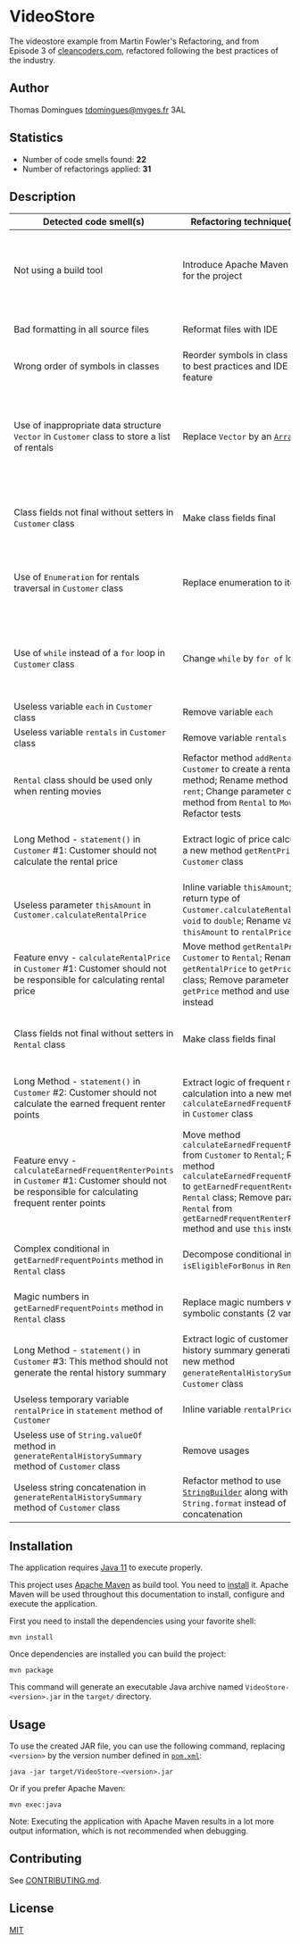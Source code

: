 # VideoStore

The videostore example from Martin Fowler's Refactoring, and from Episode 3 of
[cleancoders.com](https://cleancoders.com), refactored following the best practices of the industry.

## Author

Thomas Domingues <tdomingues@myges.fr>
3AL

## Statistics

- Number of code smells found: **22**
- Number of refactorings applied: **31**

## Description

| Detected code smell(s) | Refactoring technique(s) applied | Benefits |
|------------------------|----------------------------------|----------|
| Not using a build tool | Introduce Apache Maven as build tool for the project | Automatisable builds, dependency management, automatic test execution, and many more. |
| Bad formatting in all source files | Reformat files with IDE | Improves readability of the source code |
| Wrong order of symbols in classes | Reorder symbols in class according to best practices and IDE autocorrect feature | Improves readability of the source code |
| Use of inappropriate data structure `Vector` in `Customer` class to store a list of rentals | Replace `Vector` by an [`ArrayList`](https://docs.oracle.com/en/java/javase/11/docs/api/java.base/java/util/ArrayList.html) | No forced synchronization on data structure, improved performance, improved memory usage, improved traversal method |
| Class fields not final without setters in `Customer` class | Make class fields final | Self-documented code, optimizations made by the compiler |
| Use of `Enumeration` for rentals traversal in `Customer` class | Replace enumeration to iteration | Shorter method names, able to remove elements while traversing, use of optimized for loop |
| Use of `while` instead of a `for` loop in `Customer` class | Change `while` by `for of` loop | Better readability of source code, uses Iterator under the hood (optimized for collection traversal) |
| Useless variable `each` in `Customer` class | Remove variable `each` | Improves readability | 
| Useless variable `rentals` in `Customer` class | Remove variable `rentals` | Improves readability | 
| `Rental` class should be used only when renting movies | Refactor method `addRental` in `Customer` to create a rental in this method; Rename method `addRental` to `rent`; Change parameter of `rent` method from `Rental` to `Movie`; Refactor tests | Better readability, better understanding of code, developer-friendly API |
| Long Method - `statement()` in `Customer` #1: Customer should not calculate the rental price | Extract logic of price calculation into a new method `getRentPrice` in `Customer` class | Improves readability, isolate independent part of code |
| Useless parameter `thisAmount` in `Customer.calculateRentalPrice` | Inline variable `thisAmount`; Change return type of `Customer.calculateRentalPrice` from `void` to `double`; Rename variable `thisAmount` to `rentalPrice` | Better readability, better understanding of the code |
| Feature envy - `calculateRentalPrice` in `Customer` #1: Customer should not be responsible for calculating rental price | Move method `getRentalPrice` from `Customer` to `Rental`; Rename method `getRentalPrice` to `getPrice` in `Rental` class; Remove parameter `Rental` from `getPrice` method and use `this` instead | Improves readability and understandability, Respects SRP principle |
| Class fields not final without setters in `Rental` class | Make class fields final | Self-documented code, optimizations made by the compiler |
| Long Method - `statement()` in `Customer` #2: Customer should not calculate the earned frequent renter points | Extract logic of frequent renter points calculation into a new method `calculateEarnedFrequentRenterPoints` in `Customer` class | Improves readability, isolate independent part of code |
| Feature envy - `calculateEarnedFrequentRenterPoints` in `Customer` #1: Customer should not be responsible for calculating frequent renter points | Move method `calculateEarnedFrequentRenterPoints` from `Customer` to `Rental`; Rename method `calculateEarnedFrequentRenterPoints` to `getEarnedFrequentRenterPoints` in `Rental` class; Remove parameter `Rental` from `getEarnedFrequentRenterPoints` method and use `this` instead | Improves readability and understandability, Respects SRP principle |
| Complex conditional in `getEarnedFrequentPoints` method in `Rental` class | Decompose conditional in a method `isEligibleForBonus` in `Rental` class | Self-documenting code, improves maintainability |
| Magic numbers in `getEarnedFrequentPoints` method in `Rental` class | Replace magic numbers with symbolic constants (2 variables) | Self-documenting code, improves maintainability |
| Long Method - `statement()` in `Customer` #3: This method should not generate the rental history summary | Extract logic of customer rental history summary generation into a new method `generateRentalHistorySummary` in `Customer` class | Improves readability, isolate independent part of code |
| Useless temporary variable `rentalPrice` in `statement` method of `Customer` | Inline variable `rentalPrice` | Improves readability and understandability |
| Useless use of `String.valueOf` method in `generateRentalHistorySummary` method of `Customer` class | Remove usages | Improves readability |
| Useless string concatenation in `generateRentalHistorySummary` method of `Customer` class | Refactor method to use [`StringBuilder`](https://docs.oracle.com/en/java/javase/11/docs/api/java.base/java/lang/StringBuilder.html) along with `String.format` instead of concatenation | Improves performance |

## Installation

The application requires [Java 11](https://www.java.com/en/download/help/download_options.html)
to execute properly.

This project uses [Apache Maven](https://maven.apache.org/) as build tool. You need
to [install](https://maven.apache.org/download.cgi) it. Apache Maven will be used throughout this documentation to
install, configure and execute the application.

First you need to install the dependencies using your favorite shell:

```shell
mvn install
```

Once dependencies are installed you can build the project:

```shell
mvn package
```

This command will generate an executable Java archive named
`VideoStore-<version>.jar` in the `target/` directory.

## Usage

To use the created JAR file, you can use the following command, replacing
`<version>` by the version number defined in [`pom.xml`](/pom.xml):

```shell
java -jar target/VideoStore-<version>.jar
```

Or if you prefer Apache Maven:

```shell
mvn exec:java
```

Note: Executing the application with Apache Maven results in a lot more output information, which is not recommended
when debugging.

## Contributing

See [CONTRIBUTING.md](/CONTRIBUTING.md).

## License

[MIT](https://choosealicense.com/licenses/mit/)

